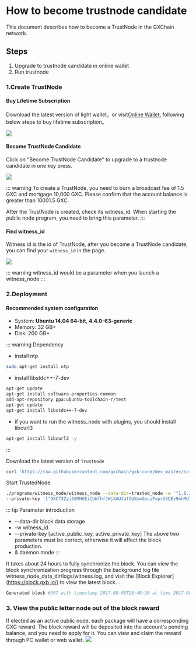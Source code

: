 # How to become trustnode candidate

This document describes how to become a TrustNode in the GXChain network.

## Steps

1. Upgrade to trustnode candidate in online wallet
2. Run trustnode

### 1.Create TrustNode

#### Buy Lifetime Subscription
Download the latest version of light wallet，or visit[Online Wallet](https://wallet.gxb.io), following below steps to buy lifetime subscription。

![](./assets/witness/lifetime.jpeg)

#### Become TrustNode Candidate
Click on "Become TrustNode Candidate" to upgrade to a trustnode candidate in one key press.

![](./assets/witness/trustnode.jpg)

::: warning
To create a TrustNode, you need to burn a broadcast fee of 1.5 GXC and mortgage 10,000 GXC. Please confirm that the account balance is greater than 10001.5 GXC.

After the TrustNode is created, check its witness_id. When starting the public node program, you need to bring this parameter.
:::


#### Find witness_id
Witness id is the id of TrustNode, after you become a TrustNode candidate, you can find your ``witness_id`` in the page.

![](./assets/witness/witnessid.jpeg)

::: warning
witness_id would be a parameter when you launch a witness_node
:::

### 2.Deployment
#### Recommended system configuration

- System: **Ubuntu 14.04 64-bit**, **4.4.0-63-generic**
- Memory: 32 GB+
- Disk: 200 GB+

::: warning Dependency

* install ntp
``` bash
sudo apt-get install ntp
```

* install libstdc++-7-dev
```bash
apt-get update
apt-get install software-properties-common
add-apt-repository ppa:ubuntu-toolchain-r/test
apt-get update
apt-get install libstdc++-7-dev
```
* if you want to run the witness_node with plugins, you should install libcurl3
```bash
apt-get install libcurl3 -y
```

:::


Download the latest version of ``TrustNode``
```bash
curl 'https://raw.githubusercontent.com/gxchain/gxb-core/dev_master/script/gxchain_install.sh' | bash
```

Start TrustedNode

```bash
./programs/witness_node/witness_node --data-dir=trusted_node -w '"1.6.10"' \
--private-key '["GXC73Zyj56MHUEiCbWfhfJWjXAUJafGUXmwGeciFxprU5QEv9mhMU", "5Jainounrsmja4JYsgEYDQxpNYmMj98FRVSPhz2R7Pg8yaZh9Ks"]' &
```

::: tip Parameter introduction
- --data-dir block data storage
- -w witness\_id
- --private-key [active\_public\_key, active\_private\_key] The above two parameters must be correct, otherwise it will affect the block production.
- & daemon mode
:::

It takes about 24 hours to fully synchronize the block. You can view the block synchronization progress through the background log file witness\_node\_data\_dir/logs/witness.log, and visit the [Block Explorer] (https://block.gxb.io/) to view the latest block. .

```bash
Generated block #367 with timestamp 2017-08-05T20:46:30 at time 2017-08-05T20:46:30
```

### 3. View the public letter node out of the block reward
If elected as an active public node, each package will have a corresponding GXC reward. The block reward will be deposited into the account's pending balance, and you need to apply for it. You can view and claim the reward through PC wallet or web wallet.
![](./assets/witness/witness_bonus.jpg)
